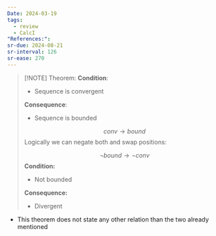```yaml
---
Date: 2024-03-19
tags:
  - review
  - CalcI
"References:":
sr-due: 2024-08-21
sr-interval: 126
sr-ease: 270
---
```


> [!NOTE] Theorem: 
> **Condition**: 
> + Sequence is convergent
> 
> **Consequence**: 
> + Sequence is bounded
>   
>$$
>   conv \rightarrow bound
>$$
> Logically we can negate both and swap positions: 
> 
>$$
> \lnot bound \rightarrow \lnot conv
>$$
> **Condition:**
> + Not bounded
> 
> **Consequence:**
> + Divergent

+ This theorem does not state any other relation than the two already mentioned